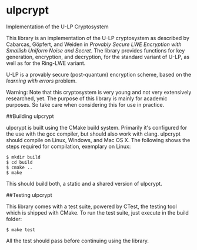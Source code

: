 ulpcrypt
========

Implementation of the U-LP Cryptosystem

This library is an implementation of the U-LP cryptosystem as described by Cabarcas, Göpfert, and Weiden in *Provably Secure LWE Encryption with Smallish Uniform Noise and Secret*. The library provides functions for key generation, encryption, and decryption, for the standard variant of U-LP, as well as for the Ring-LWE variant.

U-LP is a provably secure (post-quantum) encryption scheme, based on the *learning with errors* problem.

Warning: Note that this cryptosystem is very young and not very extensively researched, yet. The purpose of this library is mainly for academic purposes. So take care when considering this for use in practice.


##Building ulpcrypt

ulpcrypt is built using the CMake build system. Primarily it's configured for the use with the gcc compiler, but should also work with clang. ulpcrypt should compile on Linux, Windows, and Mac OS X. The following shows the steps required for compilation, exemplary on Linux:
```
$ mkdir build
$ cd build
$ cmake ..
$ make
```
This should build both, a static and a shared version of ulpcrypt.


##Testing ulpcrypt

This library comes with a test suite, powered by CTest, the testing tool which is shipped with CMake. To run the test suite, just execute in the build folder:
```
$ make test
```
All the test should pass before continuing using the library.
